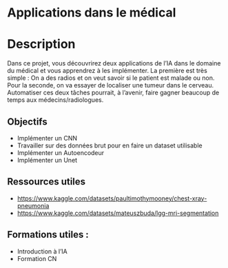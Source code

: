 # Applications dans le médical

# Description 
Dans ce projet, vous découvrirez deux applications de l’IA dans le domaine du médical et vous apprendrez à les implémenter. La première est très simple : On a des radios et on veut savoir si le patient est malade ou non. Pour la seconde, on va essayer de localiser une tumeur dans le cerveau. Automatiser ces deux tâches pourrait, à l’avenir, faire gagner beaucoup de temps aux médecins/radiologues.

## Objectifs 
- Implémenter un CNN
- Travailler sur des données brut pour en faire un dataset utilisable
- Implémenter un Autoencodeur
- Implémenter un Unet

## Ressources utiles 
- https://www.kaggle.com/datasets/paultimothymooney/chest-xray-pneumonia
- https://www.kaggle.com/datasets/mateuszbuda/lgg-mri-segmentation

## Formations utiles :
- Introduction à l’IA
- Formation CN
